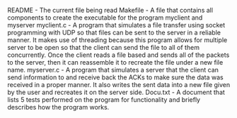 README - The current file being read
Makefile - A file that contains all components to create the executable for the program myclient and myserver
myclient.c - A program that simulates a file transfer using socket programming with UDP so that files can be sent to the server in a reliable manner. It makes use of threading because this program allows for multiple server to be open so that the client can send the file to all of them concurrently. Once
the client reads a file based and sends all of the packets to the server, then it can reassemble it
to recreate the file under a new file name.
myserver.c - A program that simulates a server that the client can send information to and receive back the ACKs to make sure the data was received in a proper manner. It also writes the sent data into a 
new file given by the user and recreates it on the server side.
Docu.txt - A document that lists 5 tests performed on the program for functionality and briefly
describes how the program works.
